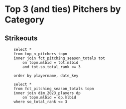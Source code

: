 # Top 3 (and ties) Pitchers by Category

## Strikeouts 

```top3so
    select *
    from top_n_pitchers topn
    inner join fct_pitching_season_totals tot
        on topn.mlbid = tot.mlbid
        and tot.so_total_rank <= 3

    order by playername, date_key

```
```top3sotot
    select *
    from fct_pitching_season_totals topn
    inner join dim_2023_players dp
        on topn.mlbid = dp.mlbid
    where so_total_rank <= 3
```
<LineChart 
    data={top3so} 
    x=date_key 
    y=cumulative_so
    series=playername 
/>
<!-- 

<DataTable data={top3sotot}>
    <Column id=playername/>
    <Column id=date_key/>
    <Column id=cumulative_so/>
</DataTable> -->
